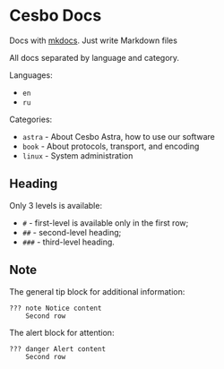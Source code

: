 # Cesbo Docs

Docs with [mkdocs](https://www.mkdocs.org/). Just write Markdown files

All docs separated by language and category.

Languages:

- `en`
- `ru`

Categories:

- `astra` - About Cesbo Astra, how to use our software
- `book` - About protocols, transport, and encoding
- `linux` - System administration

## Heading

Only 3 levels is available:

- `#` - first-level is available only in the first row;
- `##` - second-level heading;
- `###` - third-level heading.

## Note

The general tip block for additional information:

```
??? note Notice content
    Second row
```

The alert block for attention:

```
??? danger Alert content
    Second row
```
